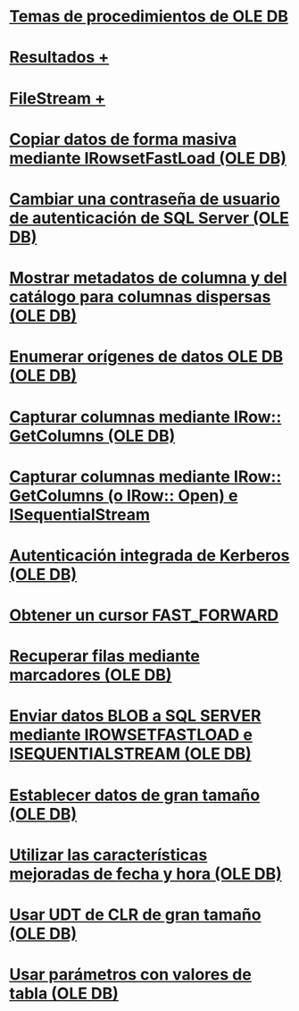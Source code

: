 # [Temas de procedimientos de OLE DB](ole-db-how-to-topics.md)

# [Resultados +](../../oledb/ole-db-how-to/results/processing-results-how-to-topics-ole-db.md)
# [FileStream +](../../oledb/ole-db-how-to/filestream/filestream-and-ole-db.md)

# [Copiar datos de forma masiva mediante IRowsetFastLoad (OLE DB)](bulk-copy-data-using-irowsetfastload-ole-db.md)
# [Cambiar una contraseña de usuario de autenticación de SQL Server (OLE DB)](change-a-sql-server-authentication-user-password-ole-db.md)
# [Mostrar metadatos de columna y del catálogo para columnas dispersas (OLE DB)](display-column-and-catalog-metadata-for-sparse-columns-ole-db.md)
# [Enumerar orígenes de datos OLE DB (OLE DB)](enumerate-ole-db-data-sources-ole-db.md)
# [Capturar columnas mediante IRow:: GetColumns (OLE DB)](fetch-columns-using-irow-getcolumns-ole-db.md)
# [Capturar columnas mediante IRow:: GetColumns (o IRow:: Open) e ISequentialStream](fetch-columns-using-irow-getcolumns-or-irow-open-and-isequentialstream.md)
# [Autenticación integrada de Kerberos (OLE DB)](integrated-kerberos-authentication-ole-db.md)
# [Obtener un cursor FAST_FORWARD](obtain-a-fast-forward-cursor.md)
# [Recuperar filas mediante marcadores (OLE DB)](retrieve-rows-using-bookmarks-ole-db.md)
# [Enviar datos BLOB a SQL SERVER mediante IROWSETFASTLOAD e ISEQUENTIALSTREAM (OLE DB)](send-blob-data-to-sql-server-using-irowsetfastload-and-isequentialstream-ole-db.md)
# [Establecer datos de gran tamaño (OLE DB)](set-large-data-ole-db.md)
# [Utilizar las características mejoradas de fecha y hora (OLE DB)](use-enhanced-date-and-time-features-ole-db.md)
# [Usar UDT de CLR de gran tamaño (OLE DB)](use-large-clr-udts-ole-db.md)
# [Usar parámetros con valores de tabla (OLE DB)](use-table-valued-parameters-ole-db.md)
